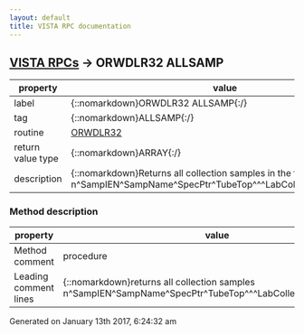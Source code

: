 ```yaml
---
layout: default
title: VISTA RPC documentation
---
```




## [VISTA RPCs](TableOfContent.md) &#8594; ORWDLR32 ALLSAMP 

 property | value 
--- | --- 
 label | {::nomarkdown}ORWDLR32 ALLSAMP{:/}
 tag | {::nomarkdown}ALLSAMP{:/}
 routine | [ORWDLR32](http://code.osehra.org/dox/Routine_ORWDLR32_source.html)
 return value type | {::nomarkdown}ARRAY{:/}
 description | {::nomarkdown}Returns all collection samples in the format:   n^SampIEN^SampName^SpecPtr^TubeTop^^^LabCollect^^SpecName{:/}


### Method description

 property | value 
 --- | --- 
 Method comment | procedure
 Leading comment lines | {::nomarkdown}returns all collection samples<br/>n^SampIEN^SampName^SpecPtr^TubeTop^^^LabCollect^^SpecName{:/}




 Generated on January 13th 2017, 6:24:32 am